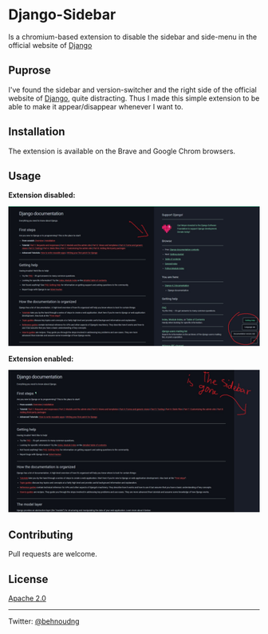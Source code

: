 # Django-Sidebar

Is a chromium-based extension to disable the sidebar and side-menu in the official website of [Django](https://docs.djangoproject.com/en/4.2/)

## Puprose

I've found the sidebar and version-switcher and the right side of the official website of [Django](https://docs.djangoproject.com/en/4.2/), quite distracting. Thus I made this simple extension to be able to make it appear/disappear whenever I want to.

## Installation

The extension is available on the Brave and Google Chrom browsers.

## Usage
**Extension disabled:**

![extension_disabled](readme-assets/exten-dis.jpg)

**Extension enabled:**

![extension_disabled](readme-assets/exten-en.jpg)

## Contributing

Pull requests are welcome.

## License

[Apache 2.0](https://github.com/behnoudng/django-sidebar/blob/main/LICENSE)

***
Twitter: [@behnoudng](https://www.twitter.com/behnoudng)

